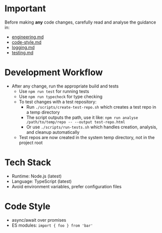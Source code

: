 # Important

Before making **any** code changes, carefully read and analyse the guidance in:
- [engineering.md](directives/engineering.md)
- [code-style.md](directives/code-style.md)
- [logging.md](directives/logging.md)
- [testing.md](directives/testing.md)

# Development Workflow
- After any change, run the appropriate build and tests
  - Use `npm run test` for running tests
  - Use `npm run typecheck` for type checking
  - To test changes with a test repository:
    - Run `./scripts/create-test-repo.sh` which creates a test repo in a temp directory
    - The script outputs the path, use it like: `npm run analyse /path/to/temp/repo -- --output test-repo.html`
    - Or use `./scripts/run-tests.sh` which handles creation, analysis, and cleanup automatically
  - Test repos are now created in the system temp directory, not in the project root

# Tech Stack
- Runtime: Node.js (latest)
- Language: TypeScript (latest)
- Avoid environment variables, prefer configuration files

# Code Style
- async/await over promises
- ES modules: `import { foo } from 'bar'`

